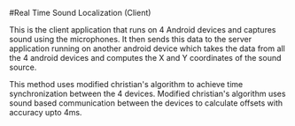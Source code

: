 #Real Time Sound Localization (Client)

This is the client application that runs on 4 Android devices and captures sound using the microphones. It then sends this data to the server application running on another android device which takes the data from all the 4 android devices and computes the X and Y coordinates of the sound source.

This method uses modified christian's algorithm to achieve time synchronization between the 4 devices. Modified christian's algorithm uses sound based communication between the devices to calculate offsets with accuracy upto 4ms.
